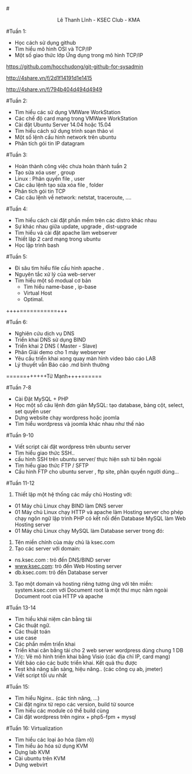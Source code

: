 #<center>Lê Thanh Lĩnh - KSEC Club - KMA</center>

#Tuần 1: 
- Học cách sử dụng github
- Tìm hiểu mô hình OSI và TCP/IP
- Một số giao thức lớp Ứng dụng trong mô hình TCP/IP

https://github.com/hocchudong/git-github-for-sysadmin

http://4share.vn/f/2d1f14191d1e1415

http://4share.vn/f/794b404d494d4949

#Tuần 2:
- Tìm hiểu các sử dụng VMWare WorkStation
- Các chế độ card mạng trong VMWare WorkStation
- Cài đặt Ubuntu Server 14.04 hoặc 15.04
- Tìm hiểu cách sử dụng trình soạn thảo vi
- Một số lệnh cấu hình network trên ubuntu
- Phân tích gói tin IP datagram

#Tuần 3:
- Hoàn thành công việc chưa hoàn thành tuần 2
- Tạo sửa xóa user , group
- Linux : Phân quyền file , user
- Các câu lệnh tạo sửa xóa file , folder
- Phân tích gói tin TCP
- Các câu lệnh về network: netstat, traceroute, ....

#Tuần 4:
- Tìm hiểu cách cài đặt phần mềm trên các distro khác nhau
- Sự khác nhau giữa update, upgrade , dist-upgrade
- Tìm hiểu và cài đặt apache làm webserver
- Thiết lập 2 card mạng trong ubuntu
- Học lập trình bash

#Tuần 5:
- Đi sâu tìm hiểu file cấu hình apache .
- Nguyên tắc xử lý của web-server 
- Tim hiểu một số modual cơ bản 
	- Tìm hiểu name-base , ip-base 
	- Virtual Host 
	- Optimal. 

++++=====<TuManh>======+++

#Tuần 6:
- Nghiên cứu dịch vụ DNS
- Triển khai DNS sử dụng BIND
- Triển khai 2 DNS ( Master - Slave)
- Phân Giải demo cho 1 máy webserver 
- Yêu cầu triển khai xong quay màn hình video báo cáo LAB 
- Lý thuyết vẫn Báo cáo .md bình thường 

======++++++Tử Mạnh++++======

#Tuần 7-8
- Cài Đặt MySQL + PHP
- Học một số câu lệnh đơn giản MySQL: tạo database, bảng cột, select, set quyền user 
- Dựng website chạy wordpress hoặc joomla
- Tìm hiểu wordpress và joomla khác nhau như thế nào

#Tuần 9-10
- Viết script cài đặt wordpress trên ubuntu server 
- Tìm hiểu giao thức SSH.. 
- cấu hình SSH trên ubuntu server/ thực hiện ssh từ bên ngoài
- Tìm hiểu giao thức FTP / SFTP
- Cấu hình FTP cho ubuntu server , ftp site, phân quyền người dùng...

#Tuần 11-12
1. Thiết lập một hệ thống các mấy chủ Hosting với:
- 01 Máy chủ Linux chạy BIND làm DNS server
- 01 Máy chủ Linux chạy HTTP và apache làm Hosting server cho phép chạy ngôn ngữ lập trình PHP có kết nối đến Database MySQL làm Web Hosting server  
- 01 Máy chủ Linux chạy MySQL làm Database server 
trong đó:
1. Tên miền chính của máy chủ là ksec.com
2. Tạo các server với domain:
- ns.ksec.com : trỏ đến DNS/BIND server
- www.ksec.com: trỏ đến Web Hosting server
- db.ksec.com: trỏ đến Database server 
 
3. Tạo một domain và hosting riêng  tương ứng với tên miền: 
system.ksec.com với Document root là một thư mục nằm ngoài Document root của HTTP và apache

#Tuần 13-14
- Tìm hiểu khái niệm cân bằng tải
- Các thuật ngữ.
- Các thuật toán
- use case
- Các phần mềm triển khai
- Triển khai cân bằng tải cho 2 web server wordpress dùng chung 1 DB
- Y/c: Vẽ mô hình triển khai bằng Visio (các địa chỉ IP, card mạng)
- Viết báo cáo các bước triển khai. Kết quả thu được 
- Test khả năng sẵn sàng, hiệu năng.. (các công cụ ab, jmeter)
- Viết script tối ưu nhất

#Tuần 15:
- Tìm hiểu Nginx.. (các tính năng, ...)
- Cài đặt nginx từ repo các version, build từ source
- Tìm hiểu các module có thể build cùng
- Cài đặt wordpress trên nginx + php5-fpm + mysql

#Tuần 16:
Virtualization
- Tìm hiểu các loại ảo hóa (làm rõ)
- Tìm hiểu ảo hóa sử dụng KVM
- Dựng lab KVM 
- Cài ubuntu trên KVM
- Dựng webvirt



